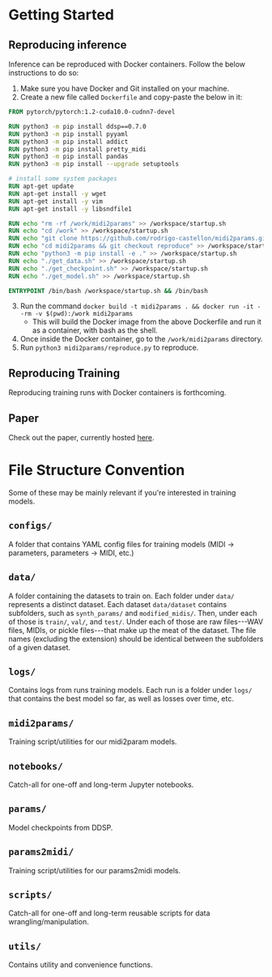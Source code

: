 # Getting Started

## Reproducing inference

Inference can be reproduced with Docker containers. Follow the below instructions to do so:

1. Make sure you have Docker and Git installed on your machine.
2. Create a new file called `Dockerfile` and copy-paste the below in it:
```Dockerfile
FROM pytorch/pytorch:1.2-cuda10.0-cudnn7-devel

RUN python3 -m pip install ddsp==0.7.0
RUN python3 -m pip install pyyaml
RUN python3 -m pip install addict
RUN python3 -m pip install pretty_midi
RUN python3 -m pip install pandas
RUN python3 -m pip install --upgrade setuptools

# install some system packages
RUN apt-get update
RUN apt-get install -y wget
RUN apt-get install -y vim
RUN apt-get install -y libsndfile1

RUN echo "rm -rf /work/midi2params" >> /workspace/startup.sh
RUN echo "cd /work" >> /workspace/startup.sh
RUN echo "git clone https://github.com/rodrigo-castellon/midi2params.git" >> /workspace/startup.sh
RUN echo "cd midi2params && git checkout reproduce" >> /workspace/startup.sh
RUN echo "python3 -m pip install -e ." >> /workspace/startup.sh
RUN echo "./get_data.sh" >> /workspace/startup.sh
RUN echo "./get_checkpoint.sh" >> /workspace/startup.sh
RUN echo "./get_model.sh" >> /workspace/startup.sh

ENTRYPOINT /bin/bash /workspace/startup.sh && /bin/bash
```
3. Run the command `docker build -t midi2params . && docker run -it --rm -v $(pwd):/work midi2params`
    - This will build the Docker image from the above Dockerfile and run it as a container, with bash as the shell.
4. Once inside the Docker container, go to the `/work/midi2params` directory.
5. Run `python3 midi2params/reproduce.py` to reproduce.

## Reproducing Training

Reproducing training runs with Docker containers is forthcoming.

## Paper

Check out the paper, currently hosted [here](https://cs.stanford.edu/~rjcaste/research/realistic_midi.pdf).

# File Structure Convention

Some of these may be mainly relevant if you're interested in training models.

## `configs/`

A folder that contains YAML config files for training models (MIDI -> parameters, parameters -> MIDI, etc.)

## `data/`

A folder containing the datasets to train on. Each folder under `data/` represents a distinct dataset. Each dataset `data/dataset` contains subfolders, such as `synth_params/` and `modified_midis/`. Then, under each of those is `train/`, `val/`, and `test/`. Under each of those are raw files---WAV files, MIDIs, or pickle files---that make up the meat of the dataset. The file names (excluding the extension) should be identical between the subfolders of a given dataset.

## `logs/`

Contains logs from runs training models. Each run is a folder under `logs/` that contains the best model so far, as well as losses over time, etc.

## `midi2params/`

Training script/utilities for our midi2param models.

## `notebooks/`

Catch-all for one-off and long-term Jupyter notebooks.

## `params/`

Model checkpoints from DDSP.

## `params2midi/`

Training script/utilities for our params2midi models.

## `scripts/`

Catch-all for one-off and long-term reusable scripts for data wrangling/manipulation.

## `utils/`

Contains utility and convenience functions.
